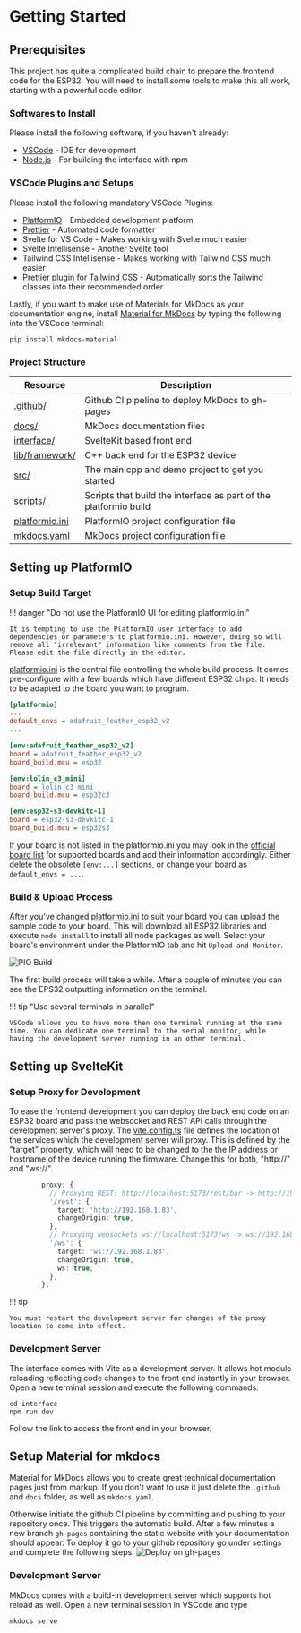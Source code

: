 # Getting Started

## Prerequisites

This project has quite a complicated build chain to prepare the frontend code for the ESP32. You will need to install some tools to make this all work, starting with a powerful code editor.

### Softwares to Install

Please install the following software, if you haven't already:

- [VSCode](https://code.visualstudio.com/) - IDE for development
- [Node.js](https://nodejs.org) - For building the interface with npm

### VSCode Plugins and Setups

Please install the following mandatory VSCode Plugins:

- [PlatformIO](https://platformio.org/) - Embedded development platform
- [Prettier](https://prettier.io/) - Automated code formatter
- Svelte for VS Code - Makes working with Svelte much easier
- Svelte Intellisense - Another Svelte tool
- Tailwind CSS Intellisense - Makes working with Tailwind CSS much easier
- [Prettier plugin for Tailwind CSS](https://github.com/tailwindlabs/prettier-plugin-tailwindcss) - Automatically sorts the Tailwind classes into their recommended order

Lastly, if you want to make use of Materials for MkDocs as your documentation engine, install [Material for MkDocs](https://squidfunk.github.io/mkdocs-material/) by typing the following into the VSCode terminal:

```
pip install mkdocs-material
```

### Project Structure

| Resource                            | Description                                                      |
| ----------------------------------- | ---------------------------------------------------------------- |
| [.github/](../.github)              | Github CI pipeline to deploy MkDocs to gh-pages                  |
| [docs/](../docs)                    | MkDocs documentation files                                       |
| [interface/](../interface)          | SvelteKit based front end                                        |
| [lib/framework/](../lib/framework)  | C++ back end for the ESP32 device                                |
| [src/](../src)                      | The main.cpp and demo project to get you started                 |
| [scripts/](../scripts)              | Scripts that build the interface as part of the platformio build |
| [platformio.ini](../platformio.ini) | PlatformIO project configuration file                            |
| [mkdocs.yaml](../mkdosc.yaml)       | MkDocs project configuration file                                |

## Setting up PlatformIO

### Setup Build Target

!!! danger "Do not use the PlatformIO UI for editing platformio.ini"

    It is tempting to use the PlatformIO user interface to add dependencies or parameters to platformio.ini. However, doing so will remove all "irrelevant" information like comments from the file. Please edit the file directly in the editor.

[platformio.ini](../platformio.ini) is the central file controlling the whole build process. It comes pre-configure with a few boards which have different ESP32 chips. It needs to be adapted to the board you want to program.

```ini
[platformio]
...
default_envs = adafruit_feather_esp32_v2
...

[env:adafruit_feather_esp32_v2]
board = adafruit_feather_esp32_v2
board_build.mcu = esp32

[env:lolin_c3_mini]
board = lolin_c3_mini
board_build.mcu = esp32c3

[env:esp32-s3-devkitc-1]
board = esp32-s3-devkitc-1
board_build.mcu = esp32s3
```

If your board is not listed in the platformio.ini you may look in the [official board list](https://docs.platformio.org/en/latest/boards/index.html#espressif-32) for supported boards and add their information accordingly. Either delete the obsolete `[env:...]` sections, or change your board as `default_envs = ...`.

### Build & Upload Process

After you've changed [platformio.ini](../platformio.ini) to suit your board you can upload the sample code to your board. This will download all ESP32 libraries and execute `node install` to install all node packages as well. Select your board's environment under the PlatformIO tab and hit `Upload and Monitor`.

![PIO Build](/media/PIO-upload.png)

The first build process will take a while. After a couple of minutes you can see the EPS32 outputting information on the terminal.

!!! tip "Use several terminals in parallel"

    VSCode allows you to have more then one terminal running at the same time. You can dedicate one terminal to the serial monitor, while having the development server running in an other terminal.

## Setting up SvelteKit

### Setup Proxy for Development

To ease the frontend development you can deploy the back end code on an ESP32 board and pass the websocket and REST API calls through the development server's proxy.
The [vite.config.ts](../interface/vite.config.ts) file defines the location of the services which the development server will proxy. This is defined by the "target" property, which will need to be changed to the the IP address or hostname of the device running the firmware. Change this for both, "http://" and "ws://".

```ts
        proxy: {
          // Proxying REST: http://localhost:5173/rest/bar -> http://192.168.1.83/rest/bar
          '/rest': {
            target: 'http://192.168.1.83',
            changeOrigin: true,
          },
          // Proxying websockets ws://localhost:5173/ws -> ws://192.168.1.83/ws
          '/ws': {
            target: 'ws://192.168.1.83',
            changeOrigin: true,
            ws: true,
          },
        },
```

!!! tip

    You must restart the development server for changes of the proxy location to come into effect.

### Development Server

The interface comes with Vite as a development server. It allows hot module reloading reflecting code changes to the front end instantly in your browser. Open a new terminal session and execute the following commands:

```
cd interface
npm run dev
```

Follow the link to access the front end in your browser.

## Setup Material for mkdocs

Material for MkDocs allows you to create great technical documentation pages just from markup. If you don't want to use it just delete the `.github` and `docs` folder, as well as `mkdocs.yaml`.

Otherwise initiate the github CI pipeline by committing and pushing to your repository once. This triggers the automatic build. After a few minutes a new branch `gh-pages` containing the static website with your documentation should appear. To deploy it go to your github repository go under settings and complete the following steps.
![Deploy on gh-pages](/media/mkdocs_gh-pages.PNG)

### Development Server

MkDocs comes with a build-in development server which supports hot reload as well. Open a new terminal session in VSCode and type

```
mkdocs serve
```
